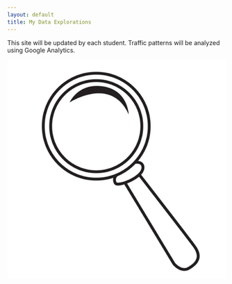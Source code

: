 ```yaml
---
layout: default
title: My Data Explorations
---
```


This site will be updated by each student. Traffic patterns
will be analyzed using Google Analytics.

![glass](./assets/images/magnifying-glass-logo.jpeg)
